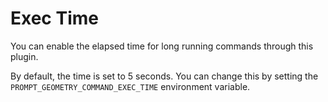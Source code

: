 # Exec Time

You can enable the elapsed time for long running commands through this plugin.

By default, the time is set to 5 seconds. You can change this by setting the `PROMPT_GEOMETRY_COMMAND_EXEC_TIME` environment variable.
